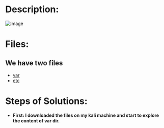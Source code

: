 # Description:
![image](https://github.com/Manlware/ICMTC_2024_CTF/assets/59315492/a308a823-1fda-49e0-ae44-aa363dcd26f0)

# Files:
## We have two files
- [var](https://github.com/Manlware/ICMTC_2024_CTF/blob/main/DFIR_Hydra_Solution/var.tar.gz)
- [etc](https://github.com/Manlware/ICMTC_2024_CTF/blob/main/DFIR_Hydra_Solution/etc.tar.gz)

# Steps of Solutions:
- **First: I downloaded the files on my kali machine and start to explore the content of var dir.**

